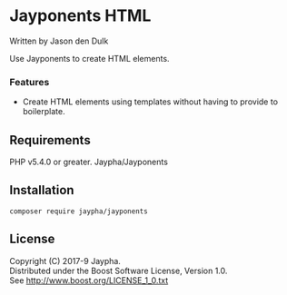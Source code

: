 # Jayponents HTML

Written by Jason den Dulk

Use Jayponents to create HTML elements.

### Features

- Create HTML elements using templates without having to provide to boilerplate.


## Requirements

PHP v5.4.0 or greater.
Jaypha/Jayponents

## Installation

```
composer require jaypha/jayponents
```

## License

Copyright (C) 2017-9 Jaypha.  
Distributed under the Boost Software License, Version 1.0.  
See http://www.boost.org/LICENSE_1_0.txt

